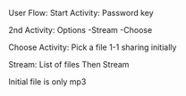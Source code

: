 User Flow:
Start Activity:
Password key

2nd Activity:
Options
-Stream
-Choose

Choose Activity:
Pick a file
1-1 sharing initially

Stream:
List of files
Then Stream

Initial file is only mp3
